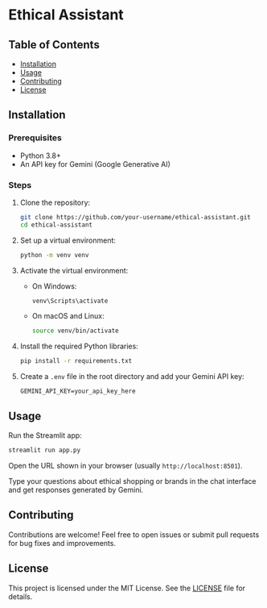 # Ethical Assistant

## Table of Contents

* [Installation](#installation)
* [Usage](#usage)
* [Contributing](#contributing)
* [License](#license)

## Installation

### Prerequisites

* Python 3.8+
* An API key for Gemini (Google Generative AI)

### Steps

1. Clone the repository:

   ```bash
   git clone https://github.com/your-username/ethical-assistant.git
   cd ethical-assistant
   ```

2. Set up a virtual environment:

   ```bash
   python -m venv venv
   ```

3. Activate the virtual environment:

   * On Windows:

     ```bash
     venv\Scripts\activate
     ```

   * On macOS and Linux:

     ```bash
     source venv/bin/activate
     ```

4. Install the required Python libraries:

   ```bash
   pip install -r requirements.txt
   ```

5. Create a `.env` file in the root directory and add your Gemini API key:

   ```env
   GEMINI_API_KEY=your_api_key_here
   ```

## Usage

Run the Streamlit app:

```bash
streamlit run app.py
```

Open the URL shown in your browser (usually `http://localhost:8501`).

Type your questions about ethical shopping or brands in the chat interface and get responses generated by Gemini.

## Contributing

Contributions are welcome! Feel free to open issues or submit pull requests for bug fixes and improvements.

## License

This project is licensed under the MIT License. See the [LICENSE](LICENSE) file for details.
